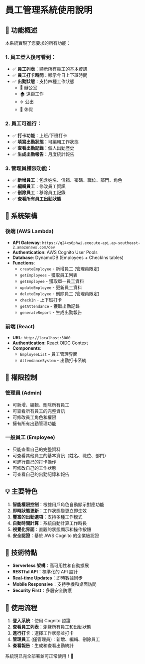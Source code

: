 # 員工管理系統使用說明

## 🎯 功能概述

本系統實現了您要求的所有功能：

### 1. 員工登入後可看到：
- ✅ **員工列表**：顯示所有員工的基本資訊
- ✅ **員工打卡時間**：顯示今日上下班時間
- ✅ **出勤狀態**：支持四種工作狀態
  - 🏢 辦公室
  - 🏠 遠距工作  
  - ✈️ 公出
  - 🌴 休假

### 2. 員工可進行：
- ✅ **打卡功能**：上班/下班打卡
- ✅ **填寫出勤狀態**：可編輯工作狀態
- ✅ **查看出勤記錄**：個人出勤歷史
- ✅ **生成出勤報告**：月度統計報告

### 3. 管理員權限功能：
- ✅ **新增員工**：包含姓名、信箱、密碼、職位、部門、角色
- ✅ **編輯員工**：修改員工資訊
- ✅ **刪除員工**：移除員工記錄
- ✅ **查看所有員工出勤狀態**

## 🚀 系統架構

### 後端 (AWS Lambda)
- **API Gateway**: `https://q24xs6phwi.execute-api.ap-southeast-2.amazonaws.com/dev`
- **Authentication**: AWS Cognito User Pools
- **Database**: DynamoDB (Employees + CheckIns tables)
- **Functions**:
  - `createEmployee` - 新增員工 (管理員限定)
  - `getEmployees` - 獲取員工列表
  - `getEmployee` - 獲取單一員工資料
  - `updateEmployee` - 更新員工資料
  - `deleteEmployee` - 刪除員工 (管理員限定)
  - `checkIn` - 上下班打卡
  - `getAttendance` - 獲取出勤記錄
  - `generateReport` - 生成出勤報告

### 前端 (React)
- **URL**: `http://localhost:3000`
- **Authentication**: React OIDC Context
- **Components**:
  - `EmployeeList` - 員工管理界面
  - `AttendanceSystem` - 出勤打卡系統

## 🔐 權限控制

### 管理員 (Admin)
- 可新增、編輯、刪除所有員工
- 可查看所有員工的完整資訊
- 可修改員工角色和權限
- 擁有所有出勤管理功能

### 一般員工 (Employee)
- 只能查看自己的完整資料
- 可查看其他員工的基本資訊（姓名、職位、部門）
- 可進行自己的打卡操作
- 可修改自己的工作狀態
- 可查看自己的出勤記錄和報告

## 💡 主要特色

1. **智能權限控制**：根據用戶角色自動顯示對應功能
2. **即時狀態更新**：工作狀態變更立即生效
3. **豐富的出勤選項**：支持多種工作模式
4. **自動時間計算**：系統自動計算工作時長
5. **視覺化界面**：直觀的狀態顯示和操作按鈕
6. **安全認證**：基於 AWS Cognito 的企業級認證

## 🔧 技術特點

- **Serverless 架構**：高可用性和自動擴展
- **RESTful API**：標準化的 API 設計
- **Real-time Updates**：即時數據同步
- **Mobile Responsive**：支持手機和桌面訪問
- **Security First**：多層安全防護

## 📱 使用流程

1. **登入系統**：使用 Cognito 認證
2. **查看員工列表**：瀏覽所有員工和出勤狀態
3. **進行打卡**：選擇工作狀態並打卡
4. **管理員工** (僅管理員)：新增、編輯、刪除員工
5. **查看報告**：生成和查看出勤統計

系統現已完全部署並可正常使用！🎉
